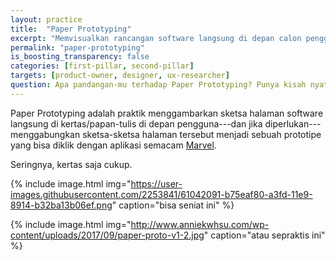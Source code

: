```yaml
---
layout: practice
title:  "Paper Prototyping"
excerpt: "Memvisualkan rancangan software langsung di depan calon pengguna, sehingga bisa Build-Measure-Learn dalam hitungan detik."
permalink: "paper-prototyping"
is_boosting_transparency: false
categories: [first-pillar, second-pillar]
targets: [product-owner, designer, ux-researcher]
question: Apa pandangan-mu terhadap Paper Prototyping? Punya kisah nyata?
---
```


Paper Prototyping adalah praktik menggambarkan sketsa halaman software langsung di kertas/papan-tulis di depan pengguna---dan jika diperlukan---menggabungkan sketsa-sketsa halaman tersebut menjadi sebuah prototipe yang bisa diklik dengan aplikasi semacam [Marvel](https://marvelapp.com/pop/).

Seringnya, kertas saja cukup.

{% include image.html
    img="https://user-images.githubusercontent.com/2253841/61042091-b75eaf80-a3fd-11e9-8914-b32ba13b06ef.png"
    caption="bisa seniat ini"
    %}

{% include image.html
    img="http://www.anniekwhsu.com/wp-content/uploads/2017/09/paper-proto-v1-2.jpg"
    caption="atau sepraktis ini"
    %}